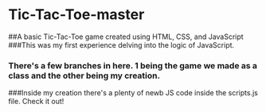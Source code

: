 # Tic-Tac-Toe-master
##A basic Tic-Tac-Toe game created using HTML, CSS, and JavaScript
###This was my first experience delving into the logic of JavaScript.
### There's a few branches in here. 1 being the game we made as a class and the other being my creation.
###Inside my creation there's a plenty of newb JS code inside the scripts.js file. Check it out!
